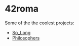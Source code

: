 # 42roma
Some of the the coolest projects:
- [So_Long](42cursus/so_long)
- [Philosophers](42cursus/Philosophers)
